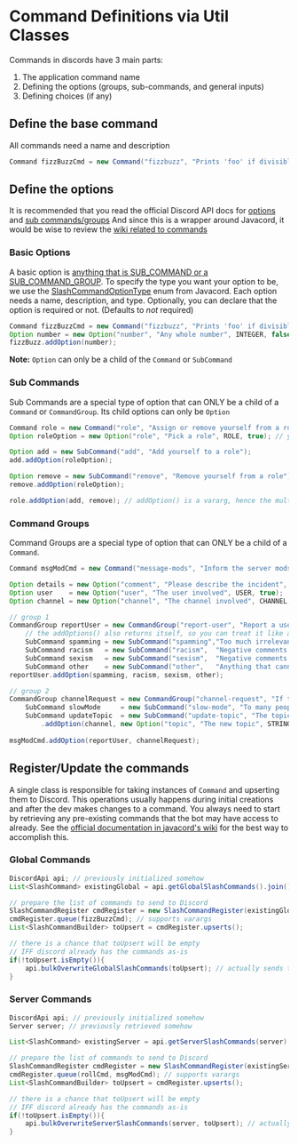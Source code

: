 # Command Definitions via Util Classes
Commands in discords have 3 main parts:
1. The application command name
2. Defining the options (groups, sub-commands, and general inputs)
3. Defining choices (if any)

## Define the base command
All commands need a name and description
```java
Command fizzBuzzCmd = new Command("fizzbuzz", "Prints 'foo' if divisible by 3, and prints 'bar' if divisible by 5");
```
## Define the options
It is recommended that you read the official Discord API docs for [options](https://discord.com/developers/docs/interactions/application-commands#application-command-object-application-command-option-structure) and [sub commands/groups](https://discord.com/developers/docs/interactions/application-commands#subcommands-and-subcommand-groups)
And since this is a wrapper around Javacord, it would be wise to review the [wiki related to commands](https://javacord.org/wiki/basic-tutorials/interactions/commands.html)
### Basic Options
A basic option is [anything that is SUB_COMMAND or a SUB_COMMAND_GROUP](https://discord.com/developers/docs/interactions/application-commands#application-command-object-application-command-option-type). 
To specify the type you want your option to be, we use the [SlashCommandOptionType](https://github.com/Javacord/Javacord/blob/v3.3.2/javacord-api/src/main/java/org/javacord/api/interaction/SlashCommandOptionType.java) enum from Javacord.
Each option needs a name, description, and type. Optionally, you can declare that the option is required or not. (Defaults to *not* required)
```java
Command fizzBuzzCmd = new Command("fizzbuzz", "Prints 'foo' if divisible by 3, and prints 'bar' if divisible by 5");
Option number = new Option("number", "Any whole number", INTEGER, false);
fizzBuzz.addOption(number);
```
**Note:** `Option` can only be a child of the `Command` or `SubCommand`
### Sub Commands
Sub Commands are a special type of option that can ONLY be a child of a `Command` or `CommandGroup`. 
Its child options can only be `Option`
```java
Command role = new Command("role", "Assign or remove yourself from a role");
Option roleOption = new Option("role", "Pick a role", ROLE, true); // you are allowed to "reuse" an option

Option add = new SubCommand("add", "Add yourself to a role");
add.addOption(roleOption);

Option remove = new SubCommand("remove", "Remove yourself from a role");
remove.addOption(roleOption);

role.addOption(add, remove); // addOption() is a vararg, hence the multiple arguments here
```
### Command Groups
Command Groups are a special type of option that can ONLY be a child of a `Command`. 
```java
Command msgModCmd = new Command("message-mods", "Inform the server mods");

Option details = new Option("comment", "Please describe the incident", STRING, true);
Option user    = new Option("user", "The user involved", USER, true);
Option channel = new Option("channel", "The channel involved", CHANNEL, true);

// group 1
CommandGroup reportUser = new CommandGroup("report-user", "Report a user");
    // the addOptions() also returns itself, so you can treat it like a builder pattern
    SubCommand spamming = new SubCommand("spamming","Too much irrelevant or unwanted content").addOption(user, details); 
    SubCommand racism   = new SubCommand("racism",  "Negative comments based on skin, religion, or nationality").addOption(user, details);
    SubCommand sexism   = new SubCommand("sexism",  "Negative comments based on gender. Includes homophobia").addOption(user, details);
    SubCommand other    = new SubCommand("other",   "Anything that cannot be categorized as racism, sexism, or spamming").addOption(user, details);
reportUser.addOption(spamming, racism, sexism, other);

// group 2
CommandGroup channelRequest = new CommandGroup("channel-request", "If the channel is going to fast, you can request slow mode");
    SubCommand slowMode     = new SubCommand("slow-mode", "To many people talking at once. Requesting Slow Mode for an hour").addOption(channel);
    SubCommand updateTopic  = new SubCommand("update-topic", "The topic needs updating")
        .addOption(channel, new Option("topic", "The new topic", STRING, true)); // just a fancy example of ad-hoc option creations
    
msgModCmd.addOption(reportUser, channelRequest);
```
## Register/Update the commands
A single class is responsible for taking instances of `Command` and upserting them to Discord. This operations usually happens during initial creations and after the dev makes changes to a command.
You always need to start by retrieving any pre-existing commands that the bot may have access to already. See the [official documentation in javacord's wiki](https://javacord.org/wiki/basic-tutorials/interactions/commands.html#get-your-commands) for the best way to accomplish this.

### Global Commands
```java
DiscordApi api; // previously initialized somehow
List<SlashCommand> existingGlobal = api.getGlobalSlashCommands().join();

// prepare the list of commands to send to Discord
SlashCommandRegister cmdRegister = new SlashCommandRegister(existingGlobal);
cmdRegister.queue(fizzBuzzCmd); // supports varargs
List<SlashCommandBuilder> toUpsert = cmdRegister.upserts();

// there is a chance that toUpsert will be empty
// IFF discord already has the commands as-is
if(!toUpsert.isEmpty()){
    api.bulkOverwriteGlobalSlashCommands(toUpsert); // actually sends the commands to Discord
}
```
### Server Commands
```java
DiscordApi api; // previously initialized somehow
Server server; // previously retrieved somehow

List<SlashCommand> existingServer = api.getServerSlashCommands(server).join();

// prepare the list of commands to send to Discord
SlashCommandRegister cmdRegister = new SlashCommandRegister(existingServer);
cmdRegister.queue(rollCmd, msgModCmd); // supports varargs
List<SlashCommandBuilder> toUpsert = cmdRegister.upserts();

// there is a chance that toUpsert will be empty
// IFF discord already has the commands as-is
if(!toUpsert.isEmpty()){
    api.bulkOverwriteServerSlashCommands(server, toUpsert); // actually sends the commands to Discord, for the given server
}
```